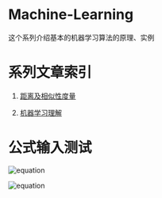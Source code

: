 # Machine-Learning

这个系列介绍基本的机器学习算法的原理、实例


# 系列文章索引
1. [距离及相似性度量](https://github.com/NGSHotpot/Machine-Learning/blob/master/%E8%B7%9D%E7%A6%BB%E5%8F%8A%E7%9B%B8%E4%BC%BC%E6%80%A7%E5%BA%A6%E9%87%8F.md)

2. [机器学习理解](https://github.com/NGSHotpot/Machine-Learning/blob/master/%E6%9C%BA%E5%99%A8%E5%AD%A6%E4%B9%A0%E7%90%86%E8%A7%A3.md)


# 公式输入测试



![equation](http://latex.codecogs.com/gif.latex?\frac{5+4+(2-3-(6+\frac{4}{5}))}{3(6-2)(2-7)})


![equation](http://latex.codecogs.com/gif.latex?e^2+\frac{5+4+(2-3-(6+\frac{4}{5}))}{3(6-2)(2-7)})
